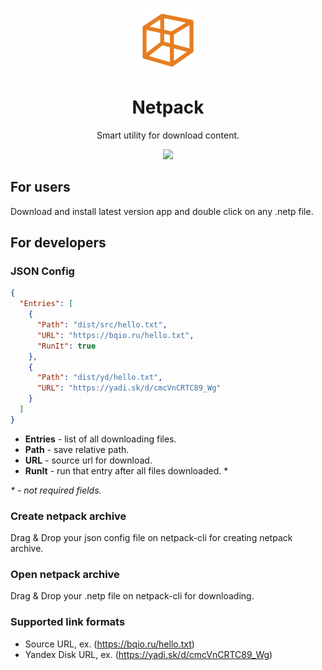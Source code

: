 <p align="center">
  <img width="100" height="100" src="logo.png">
</p>
<h1 align="center">Netpack</h1>
<p align="center">Smart utility for download content.</p>
<p align="center">
  <a href="https://github.com/bqio/netpack/releases">
    <img src="https://img.shields.io/github/downloads/bqio/netpack/total.svg">
  </a>
</p>

## For users
Download and install latest version app and double click on any .netp file.

## For developers
### JSON Config
```json
{
  "Entries": [
    {
      "Path": "dist/src/hello.txt",
      "URL": "https://bqio.ru/hello.txt",
      "RunIt": true
    },
    {
      "Path": "dist/yd/hello.txt",
      "URL": "https://yadi.sk/d/cmcVnCRTC89_Wg"
    }
  ]
}
```
* **Entries** - list of all downloading files.
* **Path** - save relative path.
* **URL** - source url for download.
* **RunIt** - run that entry after all files downloaded. *

*\* - not required fields.*

### Create netpack archive
Drag & Drop your json config file on netpack-cli for creating netpack archive.

### Open netpack archive
Drag & Drop your .netp file on netpack-cli for downloading.

### Supported link formats
* Source URL, ex. (https://bqio.ru/hello.txt)
* Yandex Disk URL, ex. (https://yadi.sk/d/cmcVnCRTC89_Wg)
